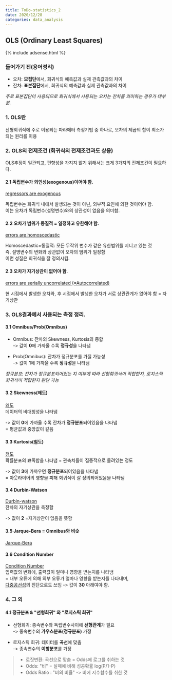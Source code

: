 ```yaml
---
title: ToDo-statistics_2
date: 2020/12/28
categories: data_analysis
---
```


## OLS (Ordinary Least Squares)

{% include adsense.html %}

### 들어가기 전(용어정리)
- 오차: **모집단**에서, 회귀식의 예측값과 실제 관측값과의 차이
- 잔차: **표본집단**에서, 회귀식의 예측값과 실제 관측값과의 차이

*주로 표본집단이 사용되므로 회귀식에서 사용되는 오차는 잔차를 의미하는 경우가 대부분.*

### 1. OLS란
선형회귀식에 주로 이용되는 파라메터 측정기법 중 하나로,
오차의 제곱의 합이 최소가 되는 원리를 이용

### 2. OLS의 전제조건 (회귀식의 전제조건과도 상응)

OLS추정이 일관되고, 편향성을 가지지 않기 위해서는 크게 3가지의 전제조건이 필요하다.

#### 2.1 독립변수가 외인성(exogenous)이어야 함.
[regressors are exogenous](https://en.wikipedia.org/wiki/Endogeneity_(econometrics))

독립변수는 회귀식 내에서 발생되는 것이 아닌, 외부적 요인에 의한 것이어야 함.<br>
이는 오차가 독립변수(설명변수)와의 상관성이 없음을 의미함.

#### 2.2 오차가 범위가 동질적 = 일정하고 유한해야 함.
[errors are homoscedastic](https://www.statisticssolutions.com/homoscedasticity/)

Homoscedastic=동질적: 모든 무작위 변수가 같은 유한범위를 지니고 있는 것<br>
즉, 설명변수의 변화와 상관없이 오차의 범위가 일정함<br>
이런 성질은 회귀식을 잘 정의시킴.

#### 2.3 오차가 자기상관이 없어야 함.
[errors are serially uncorrelated (=Autocorrelated)](https://en.wikipedia.org/wiki/Autocorrelation)

현 시점에서 발생한 오차와, 후 시점에서 발생한 오차가 서로 상관관계가 없어야 함
= 자기상관

### 3. OLS결과에서 사용되는 측정 정리.

#### 3.1 Omnibus/Prob(Omnibus)
- Omnibus: 잔차의 Skewness, Kurtosis의 종합<br>
           -> 값이 **0**에 가까울 수록 **정규성**을 나타냄
           
- Prob(Omnibus): 잔차가 정규분포를 가질 가능성<br>
           -> 값이 **1**에 가까울 수록 **정규성**을 나타냄<br>

*정규분포: 잔차가 정규분포되어있는 지 여부에 따라 선형휘귀식이 적합한지, 로지스틱 회귀식이 적합한지 판단 가능*
 
#### 3.2 Skewness(왜도)
[왜도](https://ko.wikipedia.org/wiki/%EB%B9%84%EB%8C%80%EC%B9%AD%EB%8F%84)<br>
데이터의 비대칭성을 나타냄<br>

-> 값이 **0**에 가까울 수록 잔차가 **정규분포**되어있음을 나타냄<br>
= 평균값과 중앙값이 같음
 
#### 3.3 Kurtosis(첨도)
[첨도](https://ko.wikipedia.org/wiki/%EC%B2%A8%EB%8F%84)<br>
확률분포의 뾰족함을 나타냄 = 관측치들이 집중적으로 몰려있는 정도<br>
 
-> 값이 **3**에 가까우면 **정규분포**되어있음을 나타냄<br>
= 아웃라이어의 영향을 피해 회귀식이 잘 정의되어있음을 나타냄
 
#### 3.4 Durbin-Watson
[Durbin-watson](https://en.wikipedia.org/wiki/Durbin%E2%80%93Watson_statistic)<br>
잔차의 자기상관을 측정함<br>

-> 값이 **2** =자기상관이 없음을 뜻함
 
#### 3.5 Jarque-Bera = Omnibus와 비슷
[Jarque-Bera](https://en.wikipedia.org/wiki/Jarque%E2%80%93Bera_test)
 
 
#### 3.6 Condition Number
[Condition Number](https://en.wikipedia.org/wiki/Condition_number)<br>
입력값의 변화에, 출력값이 얼마나 영향을 받는지를 나타냄<br>
= 내부 오류에 의해 외부 오류가 얼마나 영향을 받는지를 나타내며,<br>
[다중공선성](https://ko.wikipedia.org/wiki/%EB%8B%A4%EC%A4%91%EA%B3%B5%EC%84%A0%EC%84%B1)의 진단으로도 쓰임
-> 값이 **30** 아래여야 함.
 

### 4. 그 외
  
#### 4.1 정규분포 & "선형회귀" 와 "로지스틱 회귀"
 - 선형회귀: 종속변수와 독립변수사이에 **선형관계**가 필요<br>
    -> 종속변수의 **가우스분포(정규분포)** 가정
    
 - 로지스틱 회귀: 데이터를 **곡선**에 맞춤<br>
    -> 종속변수의 **이항분포**를 가정
    
  > - 로짓변환: 곡선으로 맞춤 = Odds에 로그를 취하는 것<br>
  > - Odds: "비" =  실패에 비해 성공확률  log(P/1-P)<br>
  > - Odds Ratio : "비의 비율"  -> 비에 지수함수를 취한 것
 
 
 
 
 
